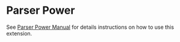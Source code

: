 Parser Power
============

See [Parser Power Manual](https://help.gamepedia.com/ParserPower_escape_sequences) for details instructions on how to use this extension.
